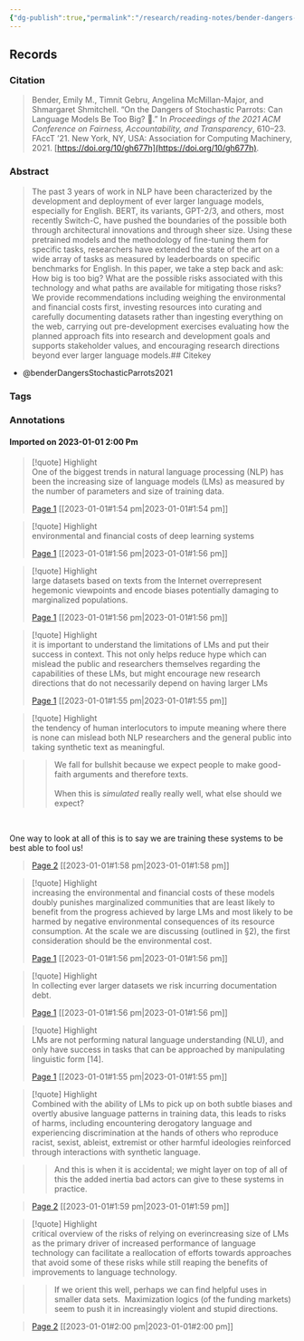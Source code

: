 ```yaml
---
{"dg-publish":true,"permalink":"/research/reading-notes/bender-dangers-stochastic-parrots2021/"}
---
```



## Records

### Citation

> Bender, Emily M., Timnit Gebru, Angelina McMillan-Major, and Shmargaret Shmitchell. “On the Dangers of Stochastic Parrots: Can Language Models Be Too Big? 🦜.” In _Proceedings of the 2021 ACM Conference on Fairness, Accountability, and Transparency_, 610–23. FAccT ’21. New York, NY, USA: Association for Computing Machinery, 2021. [https://doi.org/10/gh677h](https://doi.org/10/gh677h).

### Abstract

> The past 3 years of work in NLP have been characterized by the development and deployment of ever larger language models, especially for English. BERT, its variants, GPT-2/3, and others, most recently Switch-C, have pushed the boundaries of the possible both through architectural innovations and through sheer size. Using these pretrained models and the methodology of fine-tuning them for specific tasks, researchers have extended the state of the art on a wide array of tasks as measured by leaderboards on specific benchmarks for English. In this paper, we take a step back and ask: How big is too big? What are the possible risks associated with this technology and what paths are available for mitigating those risks? We provide recommendations including weighing the environmental and financial costs first, investing resources into curating and carefully documenting datasets rather than ingesting everything on the web, carrying out pre-development exercises evaluating how the planned approach fits into research and development goals and supports stakeholder values, and encouraging research directions beyond ever larger language models.## Citekey
- @benderDangersStochasticParrots2021

### Tags

### Annotations



#### Imported on 2023-01-01 2:00 Pm

> [!quote] Highlight  
> One of the biggest trends in natural language processing (NLP) has been the increasing size of language models (LMs) as measured by the number of parameters and size of training data.
>
> [Page 1](zotero://open-pdf/library/items/ELEYG2UW?page=1) [[2023-01-01#1:54 pm\|2023-01-01#1:54 pm]]

> [!quote] Highlight  
> environmental and financial costs of deep learning systems
>
> [Page 1](zotero://open-pdf/library/items/ELEYG2UW?page=1) [[2023-01-01#1:56 pm\|2023-01-01#1:56 pm]]

> [!quote] Highlight  
> large datasets based on texts from the Internet overrepresent hegemonic viewpoints and encode biases potentially damaging to marginalized populations.
>
> [Page 1](zotero://open-pdf/library/items/ELEYG2UW?page=1) [[2023-01-01#1:56 pm\|2023-01-01#1:56 pm]]

> [!quote] Highlight  
> it is important to understand the limitations of LMs and put their success in context. This not only helps reduce hype which can mislead the public and researchers themselves regarding the capabilities of these LMs, but might encourage new research directions that do not necessarily depend on having larger LMs
>
> [Page 1](zotero://open-pdf/library/items/ELEYG2UW?page=1) [[2023-01-01#1:55 pm\|2023-01-01#1:55 pm]]

> [!quote] Highlight  
> the tendency of human interlocutors to impute meaning where there is none can mislead both NLP researchers and the general public into taking synthetic text as meaningful.

>> We fall for bullshit because we expect people to make good-faith arguments and therefore texts.<br />  
When this is _simulated_ really really well, what else should we expect?<br />

<br />

One way to look at all of this is to say we are training these systems to be best able to fool us!

>
> [Page 2](zotero://open-pdf/library/items/ELEYG2UW?page=2) [[2023-01-01#1:58 pm\|2023-01-01#1:58 pm]]

> [!quote] Highlight  
> increasing the environmental and financial costs of these models doubly punishes marginalized communities that are least likely to benefit from the progress achieved by large LMs and most likely to be harmed by negative environmental consequences of its resource consumption. At the scale we are discussing (outlined in §2), the first consideration should be the environmental cost.
>
> [Page 1](zotero://open-pdf/library/items/ELEYG2UW?page=1) [[2023-01-01#1:56 pm\|2023-01-01#1:56 pm]]

> [!quote] Highlight  
> In collecting ever larger datasets we risk incurring documentation debt.
>
> [Page 1](zotero://open-pdf/library/items/ELEYG2UW?page=1) [[2023-01-01#1:56 pm\|2023-01-01#1:56 pm]]

> [!quote] Highlight  
> LMs are not performing natural language understanding (NLU), and only have success in tasks that can be approached by manipulating linguistic form [14].
>
> [Page 1](zotero://open-pdf/library/items/ELEYG2UW?page=1) [[2023-01-01#1:55 pm\|2023-01-01#1:55 pm]]

> [!quote] Highlight  
> Combined with the ability of LMs to pick up on both subtle biases and overtly abusive language patterns in training data, this leads to risks of harms, including encountering derogatory language and experiencing discrimination at the hands of others who reproduce racist, sexist, ableist, extremist or other harmful ideologies reinforced through interactions with synthetic language.

>> And this is when it is accidental; we might layer on top of all of this the added inertia bad actors can give to these systems in practice.

>
> [Page 2](zotero://open-pdf/library/items/ELEYG2UW?page=2) [[2023-01-01#1:59 pm\|2023-01-01#1:59 pm]]

> [!quote] Highlight  
> critical overview of the risks of relying on everincreasing size of LMs as the primary driver of increased performance of language technology can facilitate a reallocation of efforts towards approaches that avoid some of these risks while still reaping the benefits of improvements to language technology.

>> If we orient this well, perhaps we can find helpful uses in smaller data sets.  Maximization logics (of the funding markets) seem to push it in increasingly violent and stupid directions.

>
> [Page 2](zotero://open-pdf/library/items/ELEYG2UW?page=2) [[2023-01-01#2:00 pm\|2023-01-01#2:00 pm]]




